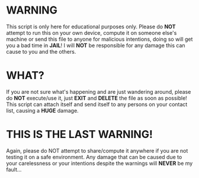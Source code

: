 # WARNING
This script is only here for educational purposes only. Please do **NOT**
attempt to run this on your own device, compute it on someone else's
machine or send this file to anyone for malicious intentions, doing so
will get you a bad time in **JAIL**! I will **NOT** be responsible for any
damage this can cause to you and the others.

# WHAT?
If you are not sure what's happening and are just wandering around,
please do **NOT** execute/use it, just **EXIT** and **DELETE** the file as soon as
possible! This script can attach itself and send itself to any persons
on your contact list, causing a **HUGE** damage.

# THIS IS THE LAST WARNING!
Again, please do NOT attempt to share/compute it anywhere if you are not
testing it on a safe environment. Any damage that can be caused due to
your carelessness or your intentions despite the warnings will **NEVER** be
my fault...

